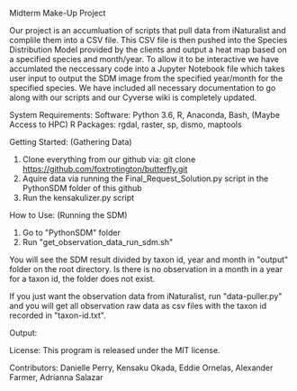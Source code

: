 Midterm Make-Up Project

Our project is an accumluation of scripts that pull data from iNaturalist and complile them into a CSV file. This CSV file is then pushed into the Species Distribution Model provided by the clients and output a heat map based on a specified species and month/year. To allow it to be interactive we have accumlated the neccessary code into a Jupyter Notebook file which takes user input to output the SDM image from the specified year/month for the specified species. We have included all necessary documentation to go along with our scripts and our Cyverse wiki is completely updated.

System Requirements: Software: Python 3.6, R, Anaconda, Bash, (Maybe Access to HPC) R Packages: rgdal, raster, sp, dismo, maptools

Getting Started: (Gathering Data)

1. Clone everything from our github via: git clone https://github.com/foxtrotington/butterfly.git
2. Aquire data via running the Final_Request_Solution.py script in the PythonSDM folder of this github
3. Run the kensakulizer.py script

How to Use: (Running the SDM)
1. Go to "PythonSDM" folder
2. Run "get_observation_data_run_sdm.sh"

You will see the SDM result divided by taxon id, year and month in "output" folder on the root directory. Is there is no observation in a month in a year for a taxon id, the folder does not exist.

If you just want the observation data from iNaturalist, run "data-puller.py" and you will get all observation raw data as csv files with the taxon id recorded in "taxon-id.txt".


Output:




License: This program is released under the MIT license.

Contributors: Danielle Perry, Kensaku Okada, Eddie Ornelas, Alexander Farmer, Adrianna Salazar


